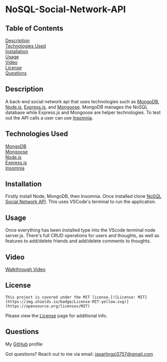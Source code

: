# NoSQL-Social-Network-API

## Table of Contents
[Description](#description)
<br/>
[Technologies Used](#technologies-used)
<br/>
[Installation](#installation)
<br/>
[Usage](#usage)
<br/>
[Video](#video)
<br/>
[License](#license)
<br/>
[Questions](#questions)
<br/>

## Description

A back-end social network api that uses technologies such as [MongoDB](https://www.mongodb.com/), [Node.js](https://nodejs.org/en), [Express.js](https://expressjs.com/), and [Mongoose](https://mongoosejs.com/). MongoDB manages the NoSQL database while Express.js and Mongoose are helper technologies. To test out the API calls a user can use [Insomnia](https://insomnia.rest/).

## Technologies Used

[MongoDB](https://www.mongodb.com/)
<br/>
[Mongoose](https://mongoosejs.com/)
<br/>
[Node.js](https://nodejs.org/en)
<br/>
[Express.js](https://expressjs.com/)
<br/>
[Insomnia](https://insomnia.rest/)

## Installation

Firstly install Node, MongoDB, then Insomnia. Once installed clone [NoSQL Social Network API](https://github.com/Jrsparling/NoSQL-Social-Network-API). This uses VSCode's terminal to run the application.

## Usage

Once everything has been installed type into the VScode terminal node server.js. There's full CRUD operations for users and thoughts, as well as features to add/delete friends and add/delete comments to thoughts.

## Video

[Walkthrough Video](https://drive.google.com/file/d/1F64268RpEmX7i_uWJjV_catJoUeHU92y/view?usp=sharing)

## License
    This project is covered under the MIT license.[![License: MIT](https://img.shields.io/badge/License-MIT-yellow.svg)](https://opensource.org/licenses/MIT)
Please view the [License](https://opensource.org/licenses/MIT) page for additional info.
## Questions
My [GitHub](https://github.com/Jrsparling) profile

Got questions? Reach out to me via email: [jsparlingzi3757@gmail.com](mailto:jsparlingzi3757@gmail.com)